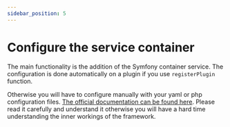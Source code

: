 ```yaml
---
sidebar_position: 5
---
```


# Configure the service container
The main functionality is the addition of the Symfony container service. The configuration is done automatically on a plugin if you use `registerPlugin` function.

Otherwise you will have to configure manually with your yaml or php configuration files. [The official documentation can be found here](https://symfony.com/doc/current/components/dependency_injection.html). Please read it carefully and understand it otherwise you will have a hard time understanding the inner workings of the framework.
